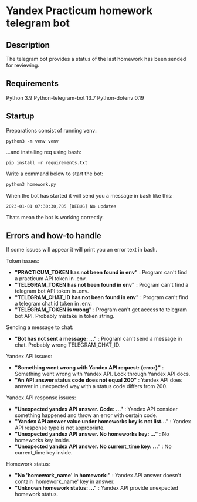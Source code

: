 # Yandex Practicum homework telegram bot

## Description
The telegram bot provides a status of the last homework has been sended for reviewing.

## Requirements
Python 3.9
Python-telegram-bot 13.7
Python-dotenv 0.19

## Startup

Preparations consist of running venv:
```
python3 -m venv venv
```
...and installing req using bash:
```
pip install -r requirements.txt
```

Write a command below to start the bot:

```bash
python3 homework.py
```

When the bot has started it will send you a message in bash like this:

```
2023-01-01 07:30:30,705 [DEBUG] No updates
```

Thats mean the bot is working correctly.

## Errors and how-to handle

If some issues will appear it will print you an error text in bash.

Token issues:
- **"PRACTICUM_TOKEN has not been found in env"** : Program can't find a practicum API token in .env.
- **"TELEGRAM_TOKEN has not been found in env"** :  Program can't find a telegram bot API token in .env.
- **"TELEGRAM_CHAT_ID has not been found in env"** :  Program can't find a telegram chat id token in .env.
- **"TELEGRAM_TOKEN is wrong"** : Program can't get access to telegram bot API. Probably mistake in token string.

Sending a message to chat:
- **"Bot has not sent a message: ..."** : Program can't send a message in chat. Probably wrong TELEGRAM_CHAT_ID.

Yandex API issues:
- **"Something went wrong with Yandex API request: {error}"** : Something went wrong with Yandex API. Look through Yandex API docs.
- **"An API answer status code does not equal 200"** : Yandex API does answer in unexpected way with a status code differs from 200.

Yandex API response issues:
- **"Unexpected yandex API answer. Code: ..."** : Yandex API consider something happened and throw an error with certain code.
- **"Yandex API answer value under homeworks key is not list..."** : Yandex API response type is not appropriate.
- **"Unexpected yandex API answer. No homeworks key: ..."** : No homeworks key inside.
- **"Unexpected yandex API answer. No current_time key: ..."** : No current_time key inside.

Homework status:
- **"No 'homework_name' in homework:"** : Yandex API answer doesn't contain 'homework_name' key in answer.
- **"Unknown homework status: ..."** : Yandex API provide unexpected homework status.






